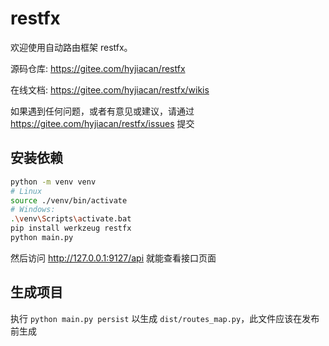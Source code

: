 # restfx

欢迎使用自动路由框架 restfx。

源码仓库: https://gitee.com/hyjiacan/restfx

在线文档: https://gitee.com/hyjiacan/restfx/wikis

如果遇到任何问题，或者有意见或建议，请通过 https://gitee.com/hyjiacan/restfx/issues 提交

## 安装依赖

```bash
python -m venv venv
# Linux
source ./venv/bin/activate
# Windows:
.\venv\Scripts\activate.bat
pip install werkzeug restfx
python main.py
```

然后访问 http://127.0.0.1:9127/api 就能查看接口页面

## 生成项目

执行 `python main.py persist` 以生成 `dist/routes_map.py`，此文件应该在发布前生成
